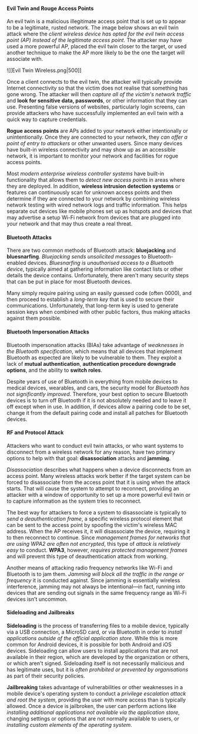 #### Evil Twin and Rouge Access Points

An evil twin is a malicious illegitimate access point that is set up to appear to be a legitimate, rusted network. The image below shows an evil twin attack where the *client wireless device has opted for the evil twin access point (AP) instead of the legitimate access point.* The attacker may have used a more powerful AP, placed the evil twin closer to the target, or used another technique to make the AP more likely to be the one the target will associate with.

![[Evil Twin Wireless.png|500]]

Once a client connects to the evil twin, the attacker will typically provide Internet connectivity so that the victim does not realise that something has gone wrong. The attacker will then *capture all of the victim's network traffic* and **look for sensitive data, passwords**, or other information that they can use. Presenting false versions of websites, particularly login screens, can provide attackers who have successfully implemented an evil twin with a quick way to capture credentials.

**Rogue access points** are APs added to your network either intentionally or unintentionally. Once they are connected to your network, they *can offer a point of entry to attackers* or other unwanted users. Since many devices have built-in wireless connectivity and may show up as an accessible network, it is important to monitor your network and facilities for rogue access points.

Most *modern enterprise wireless controller systems* have built-in functionality that allows them to *detect new access points* in areas where they are deployed. In addition, **wireless intrusion detection systems** or features can continuously scan for unknown access points and then determine if they are connected to your network by combining wireless network testing with wired network logs and traffic information. This helps separate out devices like mobile phones set up as hotspots and devices that may advertise a setup Wi-Fi network from devices that are plugged into your network and that may thus create a real threat.

#### Bluetooth Attacks

There are two common methods of Bluetooth attack: **bluejacking** and **bluesnarfing**. *Bluejacking sends unsolicited message*s to Bluetooth-enabled devices. *Bluesnarfing is unauthorised access to a Bluetooth device*, typically aimed at gathering information like contact lists or other details the device contains. Unfortunately, there aren't many security steps that can be put in place for most Bluetooth devices.

Many simply require pairing using an easily guessed code (often 0000), and then proceed to establish a *long-term key* that is used to secure their communications. Unfortunately, that long-term key is used to generate session keys when combined with other public factors, thus making attacks against them possible.

#### Bluetooth Impersonation Attacks

Bluetooth impersonation attacks (BIAs) take advantage of *weaknesses in the Bluetooth specification*, which means that all devices that implement Bluetooth as expected are likely to be vulnerable to them. They exploit a lack of **mutual authentication**, **authentication procedure downgrade options**, and the ability to **switch roles**.

Despite years of use of Bluetooth in everything from mobile devices to medical devices, wearables, and cars, the security model for *Bluetooth has not significantly improved*. Therefore, your best option to secure Bluetooth devices is to turn off Bluetooth if it is not absolutely needed and to leave it off except when in use. In addition, if devices allow a pairing code to be set, change it from the default pairing code and install all patches for Bluetooth devices.

#### RF and Protocol Attack

Attackers who want to conduct evil twin attacks, or who want systems to disconnect from a wireless network for any reason, have two primary options to help with that goal: **disassociation** attacks and **jamming**.

*Disassociation* describes what happens when a device disconnects from an access point. Many wireless attacks work better if the target system can be forced to disassociate from the access point that it is using when the attack starts. That will cause the system to attempt to reconnect, providing an attacker with a window of opportunity to set up a more powerful evil twin or to capture information as the system tries to reconnect.

The best way for attackers to force a system to disassociate is typically to *send a deauthentication frame*, a specific wireless protocol element that can be sent to the access point by spoofing the victim's wireless MAC address. When the AP receives it, it will disassociate the device, requiring it to then reconnect to continue. Since *management frames for networks that are using WPA2 are often not encrypted*, this type of *attack is relatively easy* to conduct. **WPA3**, however, *requires protected management frames* and will prevent this type of deauthentication attack from working.

Another means of attacking radio frequency networks like Wi-Fi and Bluetooth is to jam them. *Jamming will block all the traffic in the range or frequency* it is conducted against. Since jamming is essentially wireless interference, jamming may not always be intentional—in fact, running into devices that are sending out signals in the same frequency range as Wi-Fi devices isn't uncommon.

#### Sideloading and Jailbreaks

**Sideloading** is the process of transferring files to a mobile device, typically via a USB connection, a MicroSD card, or via Bluetooth in order to *install applications outside of the official application store*. While this is more common for Android devices, it is possible for both Android and iOS devices. Sideloading can allow users to install applications that are not available in their region, which are developed by the organization or others, or which aren't signed. Sideloading itself is not necessarily malicious and has legitimate uses, but it is *often prohibited or prevented by organisations* as part of their security policies.

**Jailbreaking** takes advantage of vulnerabilities or other weaknesses in a mobile device's operating system to conduct a *privilege escalation attack and root the system*, providing the user with more access than is typically allowed. Once a device is jailbroken, the user can perform actions like *installing additional applications not available via the application store*, changing settings or options that are not normally available to users, or *installing custom elements of the operating system*.